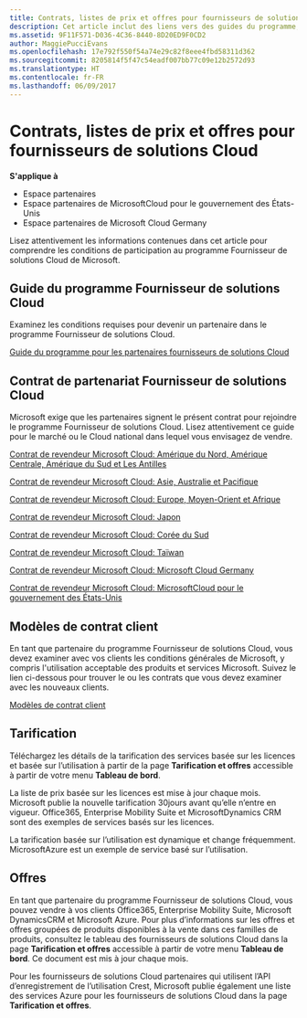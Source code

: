 ```yaml
---
title: Contrats, listes de prix et offres pour fournisseurs de solutions Cloud | Espace partenaires
description: Cet article inclut des liens vers des guides du programme, des contrats de partenariat, des contrats client, des listes de prix et des offres pour fournisseurs de solutions Cloud.
ms.assetid: 9F11F571-D036-4C36-8440-8D20ED9F0CD2
author: MaggiePucciEvans
ms.openlocfilehash: 17e792f550f54a74e29c82f8eee4fbd58311d362
ms.sourcegitcommit: 8205814f5f47c54eadf007bb77c09e12b2572d93
ms.translationtype: HT
ms.contentlocale: fr-FR
ms.lasthandoff: 06/09/2017
---
```

# <a name="cloud-solution-provider-agreements-price-lists-and-offers"></a>Contrats, listes de prix et offres pour fournisseurs de solutions Cloud

**S'applique à**

-  Espace partenaires
-  Espace partenaires de MicrosoftCloud pour le gouvernement des États-Unis
-  Espace partenaires de Microsoft Cloud Germany


Lisez attentivement les informations contenues dans cet article pour comprendre les conditions de participation au programme Fournisseur de solutions Cloud de Microsoft. 

## <a href="" id="programguide"></a>Guide du programme Fournisseur de solutions Cloud


Examinez les conditions requises pour devenir un partenaire dans le programme Fournisseur de solutions Cloud.

[Guide du programme pour les partenaires fournisseurs de solutions Cloud](http://go.microsoft.com/fwlink/p/?LinkId=617100)

## <a href="" id="partneragreement"></a>Contrat de partenariat Fournisseur de solutions Cloud


Microsoft exige que les partenaires signent le présent contrat pour rejoindre le programme Fournisseur de solutions Cloud. Lisez attentivement ce guide pour le marché ou le Cloud national dans lequel vous envisagez de vendre.

[Contrat de revendeur Microsoft Cloud: Amérique du Nord, Amérique Centrale, Amérique du Sud et Les Antilles](http://go.microsoft.com/fwlink/p/?LinkId=617094)

[Contrat de revendeur Microsoft Cloud: Asie, Australie et Pacifique](http://go.microsoft.com/fwlink/p/?LinkId=617095)

[Contrat de revendeur Microsoft Cloud: Europe, Moyen-Orient et Afrique](http://go.microsoft.com/fwlink/p/?LinkId=617096)

[Contrat de revendeur Microsoft Cloud: Japon](http://go.microsoft.com/fwlink/p/?LinkId=617097)

[Contrat de revendeur Microsoft Cloud: Corée du Sud](http://go.microsoft.com/fwlink/p/?LinkId=617098)

[Contrat de revendeur Microsoft Cloud: Taïwan](http://go.microsoft.com/fwlink/p/?LinkId=617099)

[Contrat de revendeur Microsoft Cloud: Microsoft Cloud Germany](https://go.microsoft.com/fwlink/p/?linkid=831385)

[Contrat de revendeur Microsoft Cloud: MicrosoftCloud pour le gouvernement des États-Unis](https://go.microsoft.com/fwlink/p/?linkid=843364)

## <a href="" id="customeragreementtemplate"></a>Modèles de contrat client


En tant que partenaire du programme Fournisseur de solutions Cloud, vous devez examiner avec vos clients les conditions générales de Microsoft, y compris l'utilisation acceptable des produits et services Microsoft. Suivez le lien ci-dessous pour trouver le ou les contrats que vous devez examiner avec les nouveaux clients. 

[Modèles de contrat client](agreements.md)

## <a name="pricing"></a>Tarification


Téléchargez les détails de la tarification des services basée sur les licences et basée sur l’utilisation à partir de la page **Tarification et offres** accessible à partir de votre menu **Tableau de bord**. 

La liste de prix basée sur les licences est mise à jour chaque mois. Microsoft publie la nouvelle tarification 30jours avant qu’elle n’entre en vigueur. Office365, Enterprise Mobility Suite et MicrosoftDynamics CRM sont des exemples de services basés sur les licences. 

La tarification basée sur l’utilisation est dynamique et change fréquemment. MicrosoftAzure est un exemple de service basé sur l’utilisation.


## <a name="offers"></a>Offres


En tant que partenaire du programme Fournisseur de solutions Cloud, vous pouvez vendre à vos clients Office365, Enterprise Mobility Suite, Microsoft DynamicsCRM et Microsoft Azure. Pour plus d’informations sur les offres et offres groupées de produits disponibles à la vente dans ces familles de produits, consultez le tableau des fournisseurs de solutions Cloud dans la page **Tarification et offres** accessible à partir de votre menu **Tableau de bord**. Ce document est mis à jour chaque mois.

Pour les fournisseurs de solutions Cloud partenaires qui utilisent l’API d’enregistrement de l’utilisation Crest, Microsoft publie également une liste des services Azure pour les fournisseurs de solutions Cloud dans la page **Tarification et offres**.


